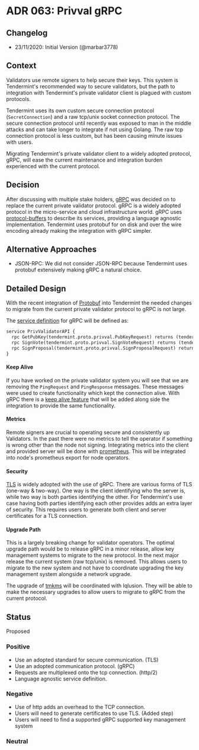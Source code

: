 # ADR 063: Privval gRPC

## Changelog

- 23/11/2020: Initial Version (@marbar3778)

## Context

Validators use remote signers to help secure their keys. This system is Tendermint's recommended way to secure validators, but the path to integration with Tendermint's private validator client is plagued with custom protocols. 

Tendermint uses its own custom secure connection protocol (`SecretConnection`) and a raw tcp/unix socket connection protocol. The secure connection protocol until recently was exposed to man in the middle attacks and can take longer to integrate if not using Golang. The raw tcp connection protocol is less custom, but has been causing minute issues with users. 

Migrating Tendermint's private validator client to a widely adopted protocol, gRPC, will ease the current maintenance and integration burden experienced with the current protocol. 

## Decision

After discussing with multiple stake holders, [gRPC](https://grpc.io/) was decided on to replace the current private validator protocol. gRPC is a widely adopted protocol in the micro-service and cloud infrastructure world. gRPC uses [protocol-buffers](https://developers.google.com/protocol-buffers) to describe its services, providing a language agnostic implementation. Tendermint uses protobuf for on disk and over the wire encoding already making the integration with gRPC simpler. 

## Alternative Approaches

- JSON-RPC: We did not consider JSON-RPC because Tendermint uses protobuf extensively making gRPC a natural choice.

## Detailed Design

With the recent integration of [Protobuf](https://developers.google.com/protocol-buffers) into Tendermint the needed changes to migrate from the current private validator protocol to gRPC is not large. 

The [service definition](https://grpc.io/docs/what-is-grpc/core-concepts/#service-definition) for gRPC will be defined as:

```proto
service PrivValidatorAPI {
  rpc GetPubKey(tendermint.proto.privval.PubKeyRequest) returns (tendermint.proto.privval.PubKeyResponse);
  rpc SignVote(tendermint.proto.privval.SignVoteRequest) returns (tendermint.proto.privval.SignedVoteResponse);
  rpc SignProposal(tendermint.proto.privval.SignProposalRequest) returns (tendermint.proto.privval.SignedProposalResponse);
}
```

#### Keep Alive

If you have worked on the private validator system you will see that we are removing the `PingRequest` and `PingResponse` messages. These messages were used to create functionality which kept the connection alive. With gRPC there is a [keep alive feature](https://github.com/grpc/grpc/blob/master/doc/keepalive.md) that will be added along side the integration to provide the same functionality. 

#### Metrics

Remote signers are crucial to operating secure and consistently up Validators. In the past there were no metrics to tell the operator if something is wrong other than the node not signing. Integrating metrics into the client and provided server will be done with [prometheus](https://github.com/grpc-ecosystem/go-grpc-prometheus). This will be integrated into node's prometheus export for node operators. 

#### Security

[TLS](https://en.wikipedia.org/wiki/Transport_Layer_Security) is widely adopted with the use of gRPC. There are various forms of TLS (one-way & two-way). One way is the client identifying who the server is, while two way is both parties identifying the other. For Tendermint's use case having both parties identifying each other provides adds an extra layer of security. This requires users to generate both client and server certificates for a TLS connection. 

#### Upgrade Path

This is a largely breaking change for validator operators. The optimal upgrade path would be to release gRPC in a minor release, allow key management systems to migrate to the new protocol. In the next major release the current system (raw tcp/unix) is removed. This allows users to migrate to the new system and not have to coordinate upgrading the key management system alongside a network upgrade. 

The upgrade of [tmkms](https://github.com/iqlusioninc/tmkms) will be coordinated with Iqlusion. They will be able to make the necessary upgrades to allow users to migrate to gRPC from the current protocol. 

## Status

Proposed

### Positive

- Use an adopted standard for secure communication. (TLS)
- Use an adopted communication protocol. (gRPC)
- Requests are multiplexed onto the tcp connection. (http/2)
- Language agnostic service definition.

### Negative

- Use of http adds an overhead to the TCP connection.
- Users will need to generate certificates to use TLS. (Added step)
- Users will need to find a supported gRPC supported key management system

### Neutral
